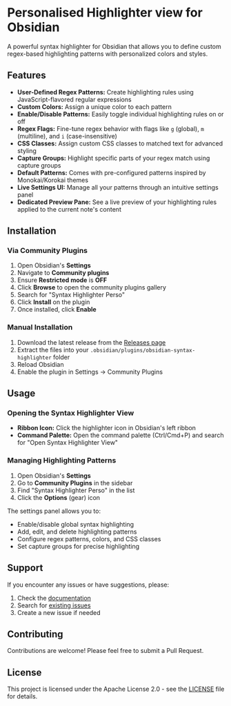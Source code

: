 # Personalised Highlighter view for Obsidian

A powerful syntax highlighter for Obsidian that allows you to define custom regex-based highlighting patterns with personalized colors and styles.

## Features

* **User-Defined Regex Patterns:** Create highlighting rules using JavaScript-flavored regular expressions
* **Custom Colors:** Assign a unique color to each pattern
* **Enable/Disable Patterns:** Easily toggle individual highlighting rules on or off
* **Regex Flags:** Fine-tune regex behavior with flags like `g` (global), `m` (multiline), and `i` (case-insensitive)
* **CSS Classes:** Assign custom CSS classes to matched text for advanced styling
* **Capture Groups:** Highlight specific parts of your regex match using capture groups
* **Default Patterns:** Comes with pre-configured patterns inspired by Monokai/Korokai themes
* **Live Settings UI:** Manage all your patterns through an intuitive settings panel
* **Dedicated Preview Pane:** See a live preview of your highlighting rules applied to the current note's content

## Installation

### Via Community Plugins

1. Open Obsidian's **Settings**
2. Navigate to **Community plugins**
3. Ensure **Restricted mode** is **OFF**
4. Click **Browse** to open the community plugins gallery
5. Search for "Syntax Highlighter Perso"
6. Click **Install** on the plugin
7. Once installed, click **Enable**

### Manual Installation

1. Download the latest release from the [Releases page](https://github.com/your-username/obsidian-syntax-highlighter/releases/latest)
2. Extract the files into your `.obsidian/plugins/obsidian-syntax-highlighter` folder
3. Reload Obsidian
4. Enable the plugin in Settings -> Community Plugins

## Usage

### Opening the Syntax Highlighter View

* **Ribbon Icon:** Click the highlighter icon in Obsidian's left ribbon
* **Command Palette:** Open the command palette (Ctrl/Cmd+P) and search for "Open Syntax Highlighter View"

### Managing Highlighting Patterns

1. Open Obsidian's **Settings**
2. Go to **Community Plugins** in the sidebar
3. Find "Syntax Highlighter Perso" in the list
4. Click the **Options** (gear) icon

The settings panel allows you to:
* Enable/disable global syntax highlighting
* Add, edit, and delete highlighting patterns
* Configure regex patterns, colors, and CSS classes
* Set capture groups for precise highlighting

## Support

If you encounter any issues or have suggestions, please:
1. Check the [documentation](https://github.com/dvrch/obsidian-syntax-highlighter-perso/wiki)
2. Search for [existing issues](https://github.com/dvrch/obsidian-syntax-highlighter-perso/issues)
3. Create a new issue if needed

## Contributing

Contributions are welcome! Please feel free to submit a Pull Request.

## License

This project is licensed under the Apache License 2.0 - see the [LICENSE](LICENSE) file for details.
